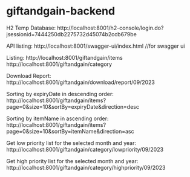 # giftandgain-backend

H2 Temp Database:
http://localhost:8001/h2-console/login.do?jsessionid=7444250db2275732d45074b2ccb679be

API listing: 
http://localhost:8001/swagger-ui/index.html //for swagger ui

Listing: 
http://localhost:8001/giftandgain/items
http://localhost:8001/giftandgain/category

Download Report: 
http://localhost:8001/giftandgain/download/report/09/2023

Sorting by expiryDate in descending order: 
http://localhost:8001/giftandgain/items?page=0&size=10&sortBy=expiryDate&direction=desc

Sorting by itemName in ascending order:
http://localhost:8001/giftandgain/items?page=0&size=10&sortBy=itemName&direction=asc

Get low priority list for the selected month and year: 
http://localhost:8001/giftandgain/category/lowpriority/09/2023

Get high priority list for the selected month and year: 
http://localhost:8001/giftandgain/category/highpriority/09/2023
